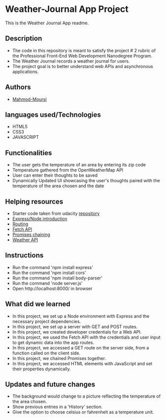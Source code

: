 # Weather-Journal App Project

This is the Weather Journal App readme.

## Description

- The code in this repository is meant to satisfy the project # 2 rubric of the Professional Front-End Web Development Nanodegree Program.
- The Weather Journal records a weather journal for users.
- The project goal is to better understand web APIs and asynchronous applications.

## Authors

- [Mahmod-Moursi](https://github.com/Mahmod-Moursi)

## languages used/Technologies

- HTML5
- CSS3
- JAVASCRIPT

## Functionalities

- The user gets the temperature of an area by entering its zip code
- Temperature gathered from the OpenWeatherMap API  
- User can enter their thoughts to be saved
- Dynamically Updated UI showcasing the user's thoughts paired with the temperature of the area chosen and the date 

## Helping resources

- Starter code taken from udacity [repository](https://github.com/udacity/fend/tree/refresh-2019/projects/weather-journal-app)
- [Express/Node introduction](https://developer.mozilla.org/en-US/docs/Learn/Server-side/Express_Nodejs/Introduction)
- [Routing](https://expressjs.com/en/guide/routing.html)
- [Fetch API](https://developer.mozilla.org/en-US/docs/Web/API/Fetch_API/Using_Fetch)
- [Promises chaining](https://javascript.info/promise-chaining)
- [Weather API](https://openweathermap.org/api)

## Instructions

- Run the command 'npm install express'
- Run the command 'npm install cors' 
- Run the command 'npm install body-parser'
- Run the command 'node server.js' 
- Open http://localhost:8000/ in browser

## What did we learned

- In this project, we set up a Node environment with Express and the necessary project dependencies.
- In this project, we set up a server with GET and POST routes.
- In this project, we created developer credentials for a Web API.
- In this project, we used the Fetch API with the credentials and user input to get dynamic data into the app routes.
- In this project, we accessed a GET route on the server side, from a function called on the client side.
- In this project, we chained Promises together.
- In this project, we accessed HTML elements with JavaScript and set their properties dynamically.

## Updates and future changes

- The background would change to a picture reflecting the temperature of the area chosen.
- Show previous entries in a 'History' section.
- Give the option to choose celsius or fahrenheit as a temperature unit. 
